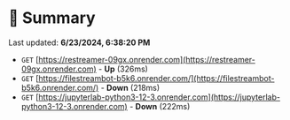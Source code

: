 # 📖 Summary
Last updated: **6/23/2024, 6:38:20 PM**

- `GET` [https://restreamer-09gx.onrender.com](https://restreamer-09gx.onrender.com) - **Up** (326ms)
- `GET` [https://filestreambot-b5k6.onrender.com/](https://filestreambot-b5k6.onrender.com/) - **Down** (218ms)
- `GET` [https://jupyterlab-python3-12-3.onrender.com](https://jupyterlab-python3-12-3.onrender.com) - **Down** (222ms)
